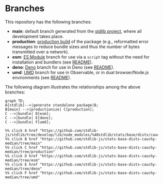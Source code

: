 <!--

@license Apache-2.0

Copyright (c) 2022 The Stdlib Authors.

Licensed under the Apache License, Version 2.0 (the "License");
you may not use this file except in compliance with the License.
You may obtain a copy of the License at

    http://www.apache.org/licenses/LICENSE-2.0

Unless required by applicable law or agreed to in writing, software
distributed under the License is distributed on an "AS IS" BASIS,
WITHOUT WARRANTIES OR CONDITIONS OF ANY KIND, either express or implied.
See the License for the specific language governing permissions and
limitations under the License.

-->

# Branches

This repository has the following branches:

-   **main**: default branch generated from the [stdlib project][stdlib-url], where all development takes place.
-   **production**: [production build][production-url] of the package (e.g., reformatted error messages to reduce bundle sizes and thus the number of bytes transmitted over a network).
-   **esm**: [ES Module][esm-url] branch for use via a `script` tag without the need for installation and bundlers (see [README][esm-readme]).
-   **deno**: [Deno][deno-url] branch for use in Deno (see [README][deno-readme]).
-   **umd**: [UMD][umd-url] branch for use in Observable, or in dual browser/Node.js environments (see [README][umd-readme]).

The following diagram illustrates the relationships among the above branches:

```mermaid
graph TD;
A[stdlib]-->|generate standalone package|B;
B[main] -->|productionize| C[production];
C -->|bundle| D[esm];
C -->|bundle| E[deno];
C -->|bundle| F[umd];

%% click A href "https://github.com/stdlib-js/stdlib/tree/develop/lib/node_modules/%40stdlib/stats/base/dists/cauchy/median"
%% click B href "https://github.com/stdlib-js/stats-base-dists-cauchy-median/tree/main"
%% click C href "https://github.com/stdlib-js/stats-base-dists-cauchy-median/tree/production"
%% click D href "https://github.com/stdlib-js/stats-base-dists-cauchy-median/tree/esm"
%% click E href "https://github.com/stdlib-js/stats-base-dists-cauchy-median/tree/deno"
%% click F href "https://github.com/stdlib-js/stats-base-dists-cauchy-median/tree/umd"
```

[stdlib-url]: https://github.com/stdlib-js/stdlib/tree/develop/lib/node_modules/%40stdlib/stats/base/dists/cauchy/median
[production-url]: https://github.com/stdlib-js/stats-base-dists-cauchy-median/tree/production
[deno-url]: https://github.com/stdlib-js/stats-base-dists-cauchy-median/tree/deno
[deno-readme]: https://github.com/stdlib-js/stats-base-dists-cauchy-median/blob/deno/README.md
[umd-url]: https://github.com/stdlib-js/stats-base-dists-cauchy-median/tree/umd
[umd-readme]: https://github.com/stdlib-js/stats-base-dists-cauchy-median/blob/umd/README.md
[esm-url]: https://github.com/stdlib-js/stats-base-dists-cauchy-median/tree/esm
[esm-readme]: https://github.com/stdlib-js/stats-base-dists-cauchy-median/blob/esm/README.md